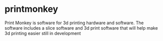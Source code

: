 # printmonkey
Print Monkey is software for 3d printing hardware and software. The software includes a slice software and 3d print software that will help make 3d printing easier still in development
